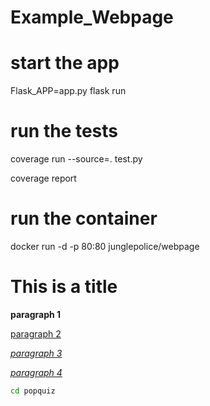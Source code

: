 # Example_Webpage
# start the app
Flask_APP=app.py flask run
# run the tests
coverage run --source=. test.py

coverage report  

# run the container
docker run -d -p 80:80 junglepolice/webpage


# This is a title

**paragraph 1**

[paragraph 2](https://www.google.com)

[*paragraph 3*](https://www.linkedin.com)

*[paragraph 4](https://www.bing.com)*

```sh
cd popquiz
```

